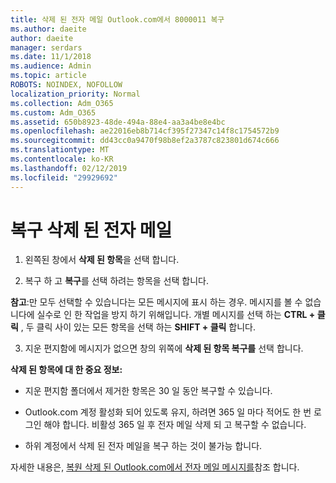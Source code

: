 ```yaml
---
title: 삭제 된 전자 메일 Outlook.com에서 8000011 복구
ms.author: daeite
author: daeite
manager: serdars
ms.date: 11/1/2018
ms.audience: Admin
ms.topic: article
ROBOTS: NOINDEX, NOFOLLOW
localization_priority: Normal
ms.collection: Adm_O365
ms.custom: Adm_O365
ms.assetid: 650b8923-48de-494a-88e4-aa3a4be8e4bc
ms.openlocfilehash: ae22016eb8b714cf395f27347c14f8c1754572b9
ms.sourcegitcommit: dd43cc0a9470f98b8ef2a3787c823801d674c666
ms.translationtype: MT
ms.contentlocale: ko-KR
ms.lasthandoff: 02/12/2019
ms.locfileid: "29929692"
---
```

# <a name="recover-deleted-email"></a>복구 삭제 된 전자 메일

1. 왼쪽된 창에서 **삭제 된 항목**을 선택 합니다. 
    
2. 복구 하 고 **복구**를 선택 하려는 항목을 선택 합니다. 
  
 **참고**:만 모두 선택할 수 있습니다는 모든 메시지에 표시 하는 경우. 메시지를 볼 수 없습니다에 실수로 인 한 작업을 방지 하기 위해입니다. 개별 메시지를 선택 하는 **CTRL + 클릭** , 두 클릭 사이 있는 모든 항목을 선택 하는 **SHIFT + 클릭** 합니다. 
    
3. 지운 편지함에 메시지가 없으면 창의 위쪽에 **삭제 된 항목 복구를** 선택 합니다. 
    
 **삭제 된 항목에 대 한 중요 정보:**
  
- 지운 편지함 폴더에서 제거한 항목은 30 일 동안 복구할 수 있습니다.
    
- Outlook.com 계정 활성화 되어 있도록 유지, 하려면 365 일 마다 적어도 한 번 로그인 해야 합니다. 비활성 365 일 후 전자 메일 삭제 되 고 복구할 수 없습니다.
    
- 하위 계정에서 삭제 된 전자 메일을 복구 하는 것이 불가능 합니다.
    
자세한 내용은, [복원 삭제 된 Outlook.com에서 전자 메일 메시지를](https://go.microsoft.com/fwlink/p/?linkid=873117)참조 합니다.
  

